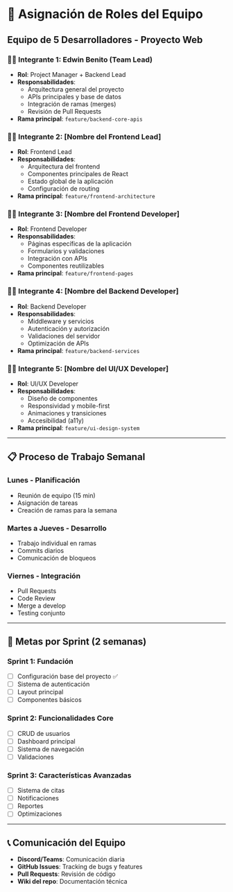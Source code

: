 # 👥 Asignación de Roles del Equipo

## Equipo de 5 Desarrolladores - Proyecto Web

### 👨‍💻 **Integrante 1: Edwin Benito (Team Lead)**
- **Rol**: Project Manager + Backend Lead
- **Responsabilidades**:
  - Arquitectura general del proyecto
  - APIs principales y base de datos
  - Integración de ramas (merges)
  - Revisión de Pull Requests
- **Rama principal**: `feature/backend-core-apis`

### 👩‍💻 **Integrante 2: [Nombre del Frontend Lead]**
- **Rol**: Frontend Lead
- **Responsabilidades**:
  - Arquitectura del frontend
  - Componentes principales de React
  - Estado global de la aplicación
  - Configuración de routing
- **Rama principal**: `feature/frontend-architecture`

### 👨‍💻 **Integrante 3: [Nombre del Frontend Developer]**
- **Rol**: Frontend Developer
- **Responsabilidades**:
  - Páginas específicas de la aplicación
  - Formularios y validaciones
  - Integración con APIs
  - Componentes reutilizables
- **Rama principal**: `feature/frontend-pages`

### 👩‍💻 **Integrante 4: [Nombre del Backend Developer]**
- **Rol**: Backend Developer
- **Responsabilidades**:
  - Middleware y servicios
  - Autenticación y autorización
  - Validaciones del servidor
  - Optimización de APIs
- **Rama principal**: `feature/backend-services`

### 👨‍💻 **Integrante 5: [Nombre del UI/UX Developer]**
- **Rol**: UI/UX Developer
- **Responsabilidades**:
  - Diseño de componentes
  - Responsividad y mobile-first
  - Animaciones y transiciones
  - Accesibilidad (a11y)
- **Rama principal**: `feature/ui-design-system`

---

## 📋 Proceso de Trabajo Semanal

### **Lunes - Planificación**
- Reunión de equipo (15 min)
- Asignación de tareas
- Creación de ramas para la semana

### **Martes a Jueves - Desarrollo**
- Trabajo individual en ramas
- Commits diarios
- Comunicación de bloqueos

### **Viernes - Integración**
- Pull Requests
- Code Review
- Merge a develop
- Testing conjunto

---

## 🎯 Metas por Sprint (2 semanas)

### **Sprint 1: Fundación**
- [ ] Configuración base del proyecto ✅
- [ ] Sistema de autenticación
- [ ] Layout principal
- [ ] Componentes básicos

### **Sprint 2: Funcionalidades Core**
- [ ] CRUD de usuarios
- [ ] Dashboard principal
- [ ] Sistema de navegación
- [ ] Validaciones

### **Sprint 3: Características Avanzadas**
- [ ] Sistema de citas
- [ ] Notificaciones
- [ ] Reportes
- [ ] Optimizaciones

---

## 📞 Comunicación del Equipo

- **Discord/Teams**: Comunicación diaria
- **GitHub Issues**: Tracking de bugs y features
- **Pull Requests**: Revisión de código
- **Wiki del repo**: Documentación técnica